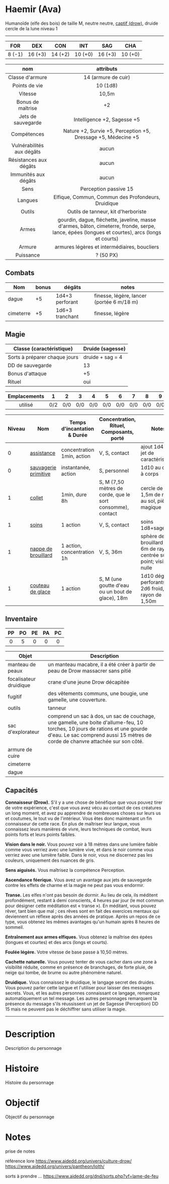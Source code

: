 # Haemir (Ava)
Humanoïde (elfe des bois) de taille M, neutre neutre, [captif (drow)](https://www.aidedd.org/regles/historiques/captif/), druide cercle de la lune niveau 1
___

|  FOR   |   DEX   |   CON   |   INT   |   SAG   |   CHA   |
| :----: | :-----: | :-----: | :-----: | :-----: | :-----: |
| 8 (-1) | 16 (+3) | 14 (+2) | 10 (+0) | 16 (+3) | 10 (+0) |

|            nom            |                                                                   attributs                                                                    |
| :-----------------------: | :--------------------------------------------------------------------------------------------------------------------------------------------: |
|      Classe d'armure      |                                                              14 (armure de cuir)                                                               |
|       Points de vie       |                                                                    10 (1d8)                                                                    |
|          Vitesse          |                                                                     10,5m                                                                      |
|     Bonus de maîtrise     |                                                                       +2                                                                       |
|    Jets de sauvegarde     |                                                          Intelligence +2, Sagesse +5                                                           |
|        Compétences        |                                         Nature +2, Survie +5, Perception +5, Dressage +5, Médecine +5                                          |
| Vulnérabilités aux dégâts |                                                                     aucun                                                                      |
|  Résistances aux dégâts   |                                                                     aucun                                                                      |
|   Immunités aux dégâts    |                                                                     aucun                                                                      |
|           Sens            |                                                             Perception passive 15                                                              |
|          Langues          |                                               Elfique, Commun, Commun des Profondeurs, Druidique                                               |
|          Outils           |                                                      Outils de tanneur, kit d'herboriste                                                       |
|           Armes           | gourdin, dague, fléchette, javeline, masse d'armes, bâton, cimeterre, fronde, serpe, lance, épées (longues et courtes), arcs (longs et courts) |
|          Armure           |                                                  armures légères et intermédiaires, boucliers                                                  |
|         Puissance         |                                                                   ? (50 PX)                                                                    |
## Combats

| Nom       | bonus | dégâts          | notes                                     |
| --------- | ----- | --------------- | ----------------------------------------- |
| dague     | +5    | 1d4+3 perforant | finesse, légère, lancer (portée 6 m/18 m) |
| cimeterre | +5    | 1d6+3 tranchant | finesse, légère                           |

## Magie

| Classe (caractéristique)      | Druide (sagesse) |
| ----------------------------- | ---------------- |
| Sorts à préparer chaque jours | druide + sag = 4 |
| DD de sauvegarde              | 13               |
| Bonus d'attaque               | +5               |
| Rituel                        | oui              |

| Emplacements |  1  |  2  |  3  |  4  |  5  |  6  |  7  |  8  |  9  |
| :----------: | :-: | :-: | :-: | :-: | :-: | :-: | :-: | :-: | :-: |
|   utilisé    | 0/2 | 0/0 | 0/0 | 0/0 | 0/0 | 0/0 | 0/0 | 0/0 | 0/0 |

| Niveau | Nom                                                                                  | Temps d'incantation & Durée | Concentration, Rituel, Composants, porté                   | Notes                                                                      |
| ------ | ------------------------------------------------------------------------------------ | --------------------------- | ---------------------------------------------------------- | -------------------------------------------------------------------------- |
| 0      | [assistance](https://www.aidedd.org/dnd/sorts.php?vf=assistance)                     | concentration 1min, action  | V, S, contact                                              | ajout 1d4 à un jet de caractéristique                                      |
| 0      | [sauvagerie primitive](https://www.aidedd.org/dnd/sorts.php?vf=sauvagerie-primitive) | instantanée, action         | S, personnel                                               | 1d10 au corps à corps                                                      |
| 1      | [collet](https://www.aidedd.org/dnd/sorts.php?vf=collet)                             | 1min, dure 8h               | S, M (7,50 mètres de corde, que le sort consomme), contact | cercle de 1,5m de rayon au sol, piège magique                              |
| 1      | [soins](https://www.aidedd.org/dnd/sorts.php?vf=soins)                               | 1 action                    | V, S, contact                                              | soins 1d8+sagesse                                                          |
| 1      | [nappe de brouillard](https://www.aidedd.org/dnd/sorts.php?vf=nappe-de-brouillard)   | 1 action, concentration 1h  | V, S, 36m                                                  | sphère de brouillard de 6m de rayon centrée sur un point; visiblitée nulle |
| 1      | [couteau de glace](https://www.aidedd.org/dnd/sorts.php?vf=couteau-de-glace)         | 1 action                    | S, M (une goutte d'eau ou un bout de glace), 18m           | 1d10 dégâts perforants + 2d6 froid, rayon de 1,50m                         |

## Inventaire
| PP  | PO  | PE  | PA  | PC  |
| :-: | :-: | :-: | :-: | :-: |
|  0  |  5  |  0  |  0  |  0  |

| Objet                  | Description                                                                                                                                                                                                     |
| ---------------------- | --------------------------------------------------------------------------------------------------------------------------------------------------------------------------------------------------------------- |
| manteau de peaux       | un manteau macabre, il a été créer à partir de peau de Drow massacrer sans pitié                                                                                                                                |
| focalisateur druidique | crane d'une jeune Drow décapitée                                                                                                                                                                                |
| fugitif                | des vêtements communs, une bougie, une gamelle, une couverture.                                                                                                                                                 |
| outils                 | tanneur                                                                                                                                                                                                         |
| sac d'explorateur      | comprend un sac à dos, un sac de couchage, une gamelle, une boite d'allume-feu, 10 torches, 10 jours de rations et une gourde d'eau. Le sac comprend aussi 15 mètres de corde de chanvre attachée sur son côté. |
| armure de cuire        |                                                                                                                                                                                                                 |
| cimeterre              |                                                                                                                                                                                                                 |
| dague                  |                                                                                                                                                                                                                 |

## Capacités
**Connaisseur (Drow).** S'il y a une chose de bénéfique que vous pouvez tirer de votre expérience, c'est que vous avez vécu au contact de ces créatures un long moment, et avez pu apprendre de nombreuses choses sur leurs us et coutumes, le tout vu de l'intérieur. Vous êtes donc maintenant un fin connaisseur de cette race. En plus de maîtriser leur langue, vous connaissez leurs manières de vivre, leurs techniques de combat, leurs points forts et leurs points faibles.

**Vision dans le noir.** Vous pouvez voir à 18 mètres dans une lumière faible comme vous verriez avec une lumière vive, et dans le noir comme vous verriez avec une lumière faible. Dans le noir, vous ne discernez pas les couleurs, uniquement des nuances de gris.

**Sens aiguisés.** Vous maîtrisez la compétence Perception.

**Ascendance féerique.** Vous avez un avantage aux jets de sauvegarde contre les effets de charme et la magie ne peut pas vous endormir.

**Transe.** Les elfes n'ont pas besoin de dormir. Au lieu de cela, ils méditent profondément, restant à demi conscients, 4 heures par jour (le mot commun pour désigner cette méditation est « transe »). En méditant, vous pouvez rêver, tant bien que mal ; ces rêves sont en fait des exercices mentaux qui deviennent un réflexe après des années de pratique. Après un repos de ce type, vous obtenez les mêmes avantages qu'un humain après 8 heures de sommeil.

**Entraînement aux armes elfiques.** Vous obtenez la maîtrise des épées (longues et courtes) et des arcs (longs et courts).

**Foulée légère.** Votre vitesse de base passe à 10,50 mètres.

**Cachette naturelle.** Vous pouvez tenter de vous cacher dans une zone à visibilité réduite, comme en présence de branchages, de forte pluie, de neige qui tombe, de brume ou autre phénomène naturel.

**Druidique.** Vous connaissez le druidique, le langage secret des druides. Vous pouvez parler cette langue et l'utiliser pour laisser des messages secrets. Vous, et les autres personnes connaissant ce langage, remarquez automatiquement un tel message. Les autres personnages remarquent la présence du message s'ils réussissent un jet de Sagesse (Perception) DD 15 mais ne peuvent pas le déchiffrer sans utiliser la magie.

---
# Description
Description du personnage

# Histoire
Histoire du personnage

# Objectif
Objectif du personnage

# Notes
prise de notes

référence lore
https://www.aidedd.org/univers/culture-drow/
https://www.aidedd.org/univers/pantheon/lolth/

sorts à prendre ...
https://www.aidedd.org/dnd/sorts.php?vf=lame-de-feu